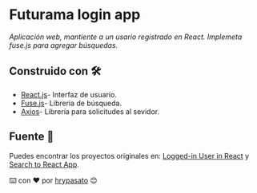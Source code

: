 # Futurama login app
_Aplicación web, mantiente a un usario registrado en React. Implemeta fuse.js para agregar búsquedas._

## Construido con 🛠️

* [React.js](https://es.reactjs.org/)- Interfaz de usuario.
* [Fuse.js](https://fusejs.io/)- Libreria de búsqueda.
* [Axios](https://github.com/axios/axios)- Librería para solicitudes al sevidor.

## Fuente 📖

Puedes encontrar los proyectos originales en: [Logged-in User in React](https://www.freecodecamp.org/news/how-to-persist-a-logged-in-user-in-react/) y [Search to React App](https://www.freecodecamp.org/news/how-to-add-search-to-a-react-app-with-fuse-js/).

⌨️ con ❤️ por [hrypasato](https://github.com/hrypasato) 😊
